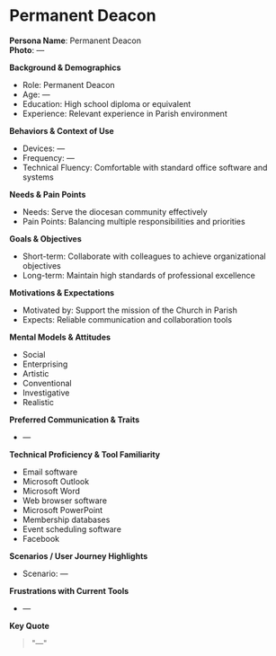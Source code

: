 # Permanent Deacon

**Persona Name**: Permanent Deacon  
**Photo**: —  

**Background & Demographics**  
- Role: Permanent Deacon  
- Age: —  
- Education: High school diploma or equivalent  
- Experience: Relevant experience in Parish environment  

**Behaviors & Context of Use**  
- Devices: —  
- Frequency: —  
- Technical Fluency: Comfortable with standard office software and systems  

**Needs & Pain Points**  
- Needs: Serve the diocesan community effectively  
- Pain Points: Balancing multiple responsibilities and priorities  

**Goals & Objectives**  
- Short-term: Collaborate with colleagues to achieve organizational objectives  
- Long-term: Maintain high standards of professional excellence  

**Motivations & Expectations**  
- Motivated by: Support the mission of the Church in Parish  
- Expects: Reliable communication and collaboration tools  

**Mental Models & Attitudes**  
- Social  
- Enterprising  
- Artistic  
- Conventional  
- Investigative  
- Realistic  

**Preferred Communication & Traits**  
- —  

**Technical Proficiency & Tool Familiarity**  
- Email software  
- Microsoft Outlook  
- Microsoft Word  
- Web browser software  
- Microsoft PowerPoint  
- Membership databases  
- Event scheduling software  
- Facebook  

**Scenarios / User Journey Highlights**  
- Scenario: —  

**Frustrations with Current Tools**  
- —  

**Key Quote**  
> "—"  